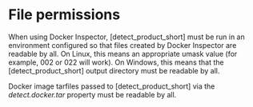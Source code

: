 # File permissions

When using Docker Inspector, [detect_product_short] must be run in an environment configured so that files created
by Docker Inspector are readable by all. On Linux, this means an appropriate umask value
(for example, 002 or 022 will work). On Windows, this means that the [detect_product_short]
output directory must be readable by all.

Docker image tarfiles passed to [detect_product_short] via the *detect.docker.tar* property must be readable by all.

